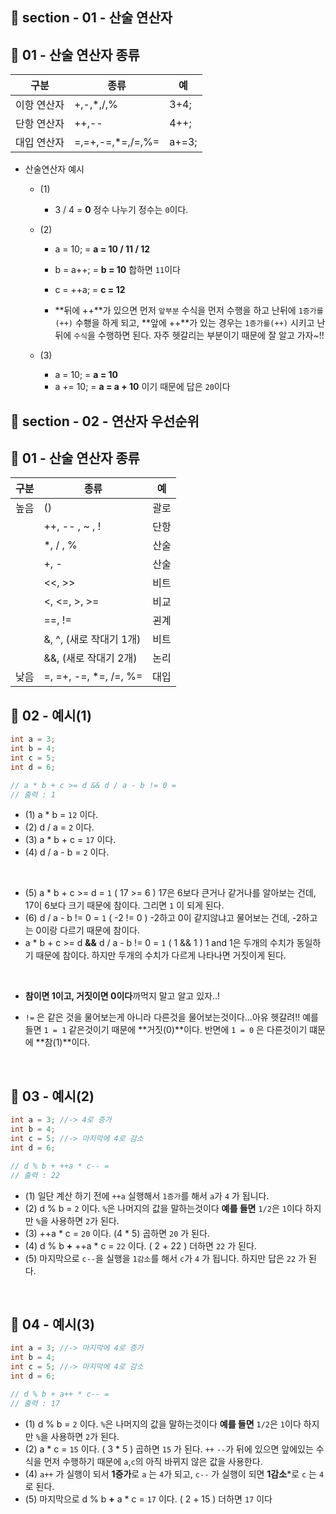 ## 📝 section - 01 - 산술 연산자

## 📍 01 - 산술 연산자 종류

   |구분|종류|예|
   |----|----------|------|
   |이항 연산자|+,-,*,/,%|3+4;|
   |단항 연산자|++,--|4++;|
   |대입 연산자|=,=+,-=,*=,/=,%=|a+=3;|

* 산술연산자 예시
    * (1)
        * 3 / 4 = **0** 정수 나누기 정수는 `0`이다.

    * (2)
        * a = 10;  = **a = 10 / 11 / 12**
        * b = a++; = **b = 10** 합하면 `11`이다 
        * c = ++a; = **c = 12**
        
        * **뒤에 ++**가 있으면 먼저 `앞부분` 수식을 먼저 수행을 하고 난뒤에 `1증가를(++)` 수횅을 하게 되고, **앞에 ++**가 있는 경우는 `1증가를(++)` 시키고 난뒤에 `수식`을 수행하면 된다. 자주 헷갈리는 부분이기 때문에 잘 알고 가자~!!  

    * (3)
        * a = 10; = **a = 10**
        * a += 10; = **a = a + 10** 이기 때문에 답은 `20`이다

## 📝 section - 02 - 연산자 우선순위

## 📍 01 - 산술 연산자 종류

   |구분|종류|예|
   |----|----------|------|
   |높음| () |괄로|
   ||++, -- , ~ , ! |단항|
   ||*, / , % |산술|
   ||+, - |산술|
   ||<<, >> |비트|
   ||<, <=, >, >= |비교|
   ||==, != |괸계|
   ||&, ^, (새로 작대기 1개) |비트|
   ||&&, (새로 작대기 2개) |논리|
   |낮음|=, =+, -=, *=, /=, %=|대입|

## 📍 02 - 예시(1)

```c
int a = 3;
int b = 4;
int c = 5;
int d = 6;

// a * b + c >= d && d / a - b != 0 = 
// 출력 : 1
```

* (1) a * b  = `12` 이다.
* (2) d / a  = `2` 이다.
* (3) a * b + c = `17` 이다.
* (4) d / a - b = `2` 이다.
<br>

* (5) a * b + c >= d = `1` ( 17 >= 6 ) 17은 6보다 큰거나 같거나를 알아보는 건데, 17이 6보다 크기 때문에 참이다. 그리면 `1` 이 되게 된다. 
* (6)  d / a - b != 0 = `1` ( -2 != 0 ) -2하고 0이 같지않냐고 물어보는 건데, -2하고는 0이랑 다르기 때문에 참이다. 
* a * b + c >= d **&&** d / a - b != 0 = `1` ( 1 && 1 ) 1 and 1은 두개의 수치가 동일하기 때문에 참이다. 하지만 두개의 수치가 다르게 나타나면 거짓이게 된다. 
<br>

* **참이면 1이고, 거짓이면 0이다**까먹지 말고 알고 있자..! 

* `!=` 은 같은 것을 물어보는게 아니라 다른것을 물어보는것이다...아유 헷갈려!! 예를 들면 `1 = 1` 같은것이기 때문에 **거짓(0)**이다. 반면에 `1 = 0` 은 다른것이기 떄문에 **참(1)**이다. 
<br>

## 📍 03 - 예시(2)

```c
int a = 3; //-> 4로 증가
int b = 4;
int c = 5; //-> 마지막에 4로 감소
int d = 6;

// d % b + ++a * c-- = 
// 출력 : 22
```

* (1) 일단 계산 하기 전에 `++a` 실행해서 `1증가`를 해서 `a`가 `4` 가 됩니다. 
* (2) d % b  = `2` 이다. `%`은 나머지의 값을 말하는것이다 **예를 들면** `1/2`은 `1`이다 하지만 `%`을 사용하면 `2`가 된다.
* (3) ++a * c = `20` 이다. (4 * 5) 곱하면 `20` 가 된다.
* (4) d % b **+** ++a * c = `22` 이다. ( 2 + 22 ) 더하면 `22` 가 된다.
* (5) 마지막으로 `c--`을 실행을 `1감소`를 해서 `c`가 `4` 가 됩니다. 하지만 답은 `22` 가 된다.
<br>

## 📍 04 - 예시(3)

```c
int a = 3; //-> 마지막에 4로 증가
int b = 4;
int c = 5; //-> 마지막에 4로 감소
int d = 6;

// d % b + a++ * c-- = 
// 출력 : 17
```

* (1) d % b  = `2` 이다. `%`은 나머지의 값을 말하는것이다 **예를 들면** `1/2`은 `1`이다 하지만 `%`을 사용하면 `2`가 된다.
* (2) a * c = `15` 이다. ( 3 * 5 ) 곱하면 `15` 가 된다. `++` `--`가 뒤에 있으면 앞에있는 수식을 먼저 수행하기 때문에 `a`,`c`의 아직 바뀌지 않은 값을 사용한다. 
* (4) `a++` 가 실행이 되서 **1증가**로 `a` 는 `4`가 되고, `c--` 가 실행이 되면 **1감소***로 `c` 는 `4`로 된다.
* (5) 마지막으로 d % b **+** a * c = `17` 이다. ( 2 + 15 ) 더하면 `17` 이다
<br>



